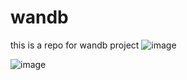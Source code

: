 # wandb
this is a repo for wandb project
![image](https://github.com/user-attachments/assets/9d2274b9-5100-4bb2-a8a6-40b4b67cdbe1)

![image](https://github.com/user-attachments/assets/818996e8-9e8d-4350-84bb-ed1b27d66258)
